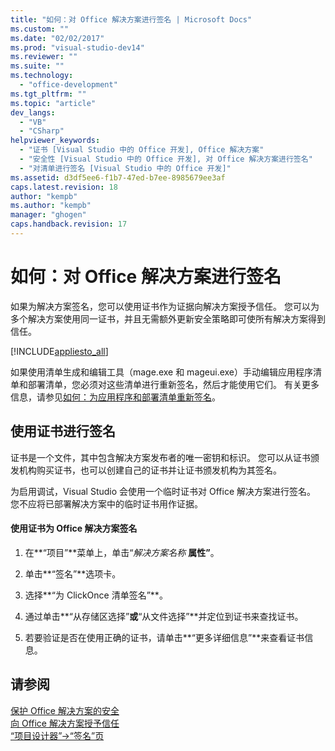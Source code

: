 ```yaml
---
title: "如何：对 Office 解决方案进行签名 | Microsoft Docs"
ms.custom: ""
ms.date: "02/02/2017"
ms.prod: "visual-studio-dev14"
ms.reviewer: ""
ms.suite: ""
ms.technology: 
  - "office-development"
ms.tgt_pltfrm: ""
ms.topic: "article"
dev_langs: 
  - "VB"
  - "CSharp"
helpviewer_keywords: 
  - "证书 [Visual Studio 中的 Office 开发], Office 解决方案"
  - "安全性 [Visual Studio 中的 Office 开发], 对 Office 解决方案进行签名"
  - "对清单进行签名 [Visual Studio 中的 Office 开发]"
ms.assetid: d3df5ee6-f1b7-47ed-b7ee-8985679ee3af
caps.latest.revision: 18
author: "kempb"
ms.author: "kempb"
manager: "ghogen"
caps.handback.revision: 17
---
```

# 如何：对 Office 解决方案进行签名
  如果为解决方案签名，您可以使用证书作为证据向解决方案授予信任。  您可以为多个解决方案使用同一证书，并且无需额外更新安全策略即可使所有解决方案得到信任。  
  
 [!INCLUDE[appliesto_all](../vsto/includes/appliesto-all-md.md)]  
  
 如果使用清单生成和编辑工具（mage.exe 和 mageui.exe）手动编辑应用程序清单和部署清单，您必须对这些清单进行重新签名，然后才能使用它们。  有关更多信息，请参见[如何：为应用程序和部署清单重新签名](~/deployment/how-to-re-sign-application-and-deployment-manifests.md)。  
  
## 使用证书进行签名  
 证书是一个文件，其中包含解决方案发布者的唯一密钥和标识。  您可以从证书颁发机构购买证书，也可以创建自己的证书并让证书颁发机构为其签名。  
  
 为启用调试，Visual Studio 会使用一个临时证书对 Office 解决方案进行签名。  您不应将已部署解决方案中的临时证书用作证据。  
  
#### 使用证书为 Office 解决方案签名  
  
1.  在**“项目”**菜单上，单击“*解决方案名称* **属性”**。  
  
2.  单击**“签名”**选项卡。  
  
3.  选择**“为 ClickOnce 清单签名”**。  
  
4.  通过单击**“从存储区选择”**或**“从文件选择”**并定位到证书来查找证书。  
  
5.  若要验证是否在使用正确的证书，请单击**“更多详细信息”**来查看证书信息。  
  
## 请参阅  
 [保护 Office 解决方案的安全](../vsto/securing-office-solutions.md)   
 [向 Office 解决方案授予信任](../vsto/granting-trust-to-office-solutions.md)   
 [“项目设计器”-&#62;“签名”页](../ide/reference/signing-page-project-designer.md)  
  
  